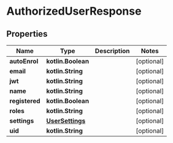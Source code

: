 
# AuthorizedUserResponse

## Properties
Name | Type | Description | Notes
------------ | ------------- | ------------- | -------------
**autoEnrol** | **kotlin.Boolean** |  |  [optional]
**email** | **kotlin.String** |  |  [optional]
**jwt** | **kotlin.String** |  |  [optional]
**name** | **kotlin.String** |  |  [optional]
**registered** | **kotlin.Boolean** |  |  [optional]
**roles** | **kotlin.String** |  |  [optional]
**settings** | [**UserSettings**](UserSettings.md) |  |  [optional]
**uid** | **kotlin.String** |  |  [optional]



